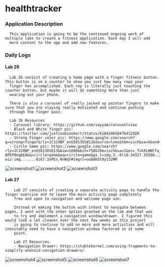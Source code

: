# healthtracker

### Application Description
      This application is going to be the continued ongoing work of multiple labs to create a fitness application. Each day I will add 
      more content to the app and add new features.
      
### Daily Logs

#### Lab 26
      Lab 26 consist of creating a home page with a finger fitness button. This button is on a counter to show you just how many reps your
      finger has accomplished. Each rep is literally just touching the counter button, but maybe it will do something more than just
      wearing out your phone.
      
      There is also a carousel of really jacked up pointer fingers to make sure that you are staying really motivated and continue pushing
      through the finger pain.
      
      Lab 26 Resources
      - Carousel library: https://github.com/sayyam/carouselview
      - Black and White finger pic: https://twitter.com/justinobieobert/status/618424658476412928
      - Strong Finger color pic: https://www.google.com/search?q=strong+finger&rlz=1C1CHBF_enUS813US813&source=lnms&tbm=isch&sa=X&ved=0ahUKEwjT8fShma3iAhVJFjQIHXtdAcEQ_AUIDigB&biw=819&bih=673#imgrc=kJKKEeX6Siu0UM:
      - Circle Game pic: https://www.google.com/search?rlz=1C1CHBF_enUS813US813&biw=1600&bih=758&tbm=isch&sa=1&ei=_TvkXLWWCfq-0PEP0eq8EA&q=circle+game&oq=circle+game&gs_l=img.3..0l10.34327.35598..35712...0.0..0.66.591.11......1....1..gws-wiz-img.......0i67.2oPEx_NnWqY#imgrc=uo8dm5t9y132NM
      
![screenshot1](screenshots/lab26/screenshot1.PNG)
![screenshot2](screenshots/lab26/screenshot2.PNG)
![screenshot3](screenshots/lab26/screenshot3.PNG)

    
#### Lab 27
        Lab 27 consists of creating a separate activity page to handle the finger exercise and to leave the main activity page completely 
        free and open to navigation and welcome page use. 
        
        Instead of making the button with intent to navigate between pages, I went with the other option granted on the lab and that was
        to try and implement a navigation window/drawer. I figured this would look a lot cleaner over the next few weeks as this project
        is going to continue to add on more and more activities and will inevitably need to have a navigation window factored in at some
        point.
        
        Lab 27 Resources
        - Navigation Drawer: https://stablekernel.com/using-fragments-to-simplify-android-navigation-drawers/
        
![screenshot4](screenshots/lab27/screenshot4.PNG)
![screenshot5](screenshots/lab27/screenshot5.PNG)
![screenshot6](screenshots/lab27/screenshot6.PNG)
![screenshot7](screenshots/lab27/screenshot7.PNG)

